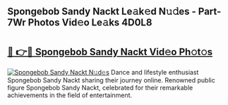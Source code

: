 ## Spongebob Sandy Nackt Le𝚊k𝚎d N𝚞𝚍es - Part-7Wr Photos Vid𝚎o Le𝚊ks 4D0L8

# <h2><a href="http://fb0pl9c.evod.top/?m=Spongebob+Sandy+Nackt">🔗 👉🔴 Spongebob Sandy Nackt Vid𝚎o Ph𝚘t𝚘s</a></h2>

[![Spongebob Sandy Nackt N𝚞d𝚎s](https://i.imgur.com/8V9OHl7.gif)](http://fb0pl9c.evod.top/?m=Spongebob+Sandy+Nackt)
Dance and lifestyle enthusiast Spongebob Sandy Nackt sharing their journey online. Renowned public figure Spongebob Sandy Nackt, celebrated for their remarkable achievements in the field of entertainment. 
